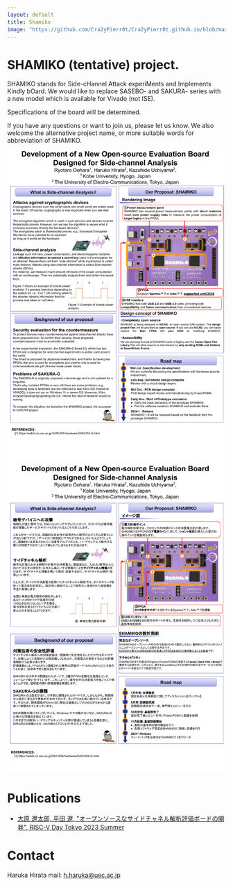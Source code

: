 ```yaml
---
layout: default
title: Shamiko
image: "https://github.com/Cra2yPierr0t/Cra2yPierr0t.github.io/blob/master/images/poster_shami.png?raw=true"
---
```

# SHAMIKO (tentative) project.
SHAMIKO stands for Side-cHannel Attack experiMents and Implements Kindly bOard. 
We would like to replace SASEBO- and SAKURA- series with a new model which is available for Vivado (not ISE).

Specifications of the board will be determined.

If you have any questions or want to join us, please let us know.
We also welcome the alternative project name, or more suitable words for abbreviation of SHAMIKO.

![](https://github.com/Cra2yPierr0t/Cra2yPierr0t.github.io/blob/master/images/poster_shami.png?raw=true)
![](https://github.com/Cra2yPierr0t/Cra2yPierr0t.github.io/blob/master/images/poster_shami_jp.png?raw=true)

# Publications

- [大原 遼太郎, 平田 遼, "オープンソースなサイドチャネル解析評価ボードの開発", RISC-V Day Tokyo 2023 Summer](https://riscv.or.jp/risc-v-day-tokyo-2023-summer/)

# Contact
Haruka Hirata 
mail: h.haruka@uec.ac.jp
